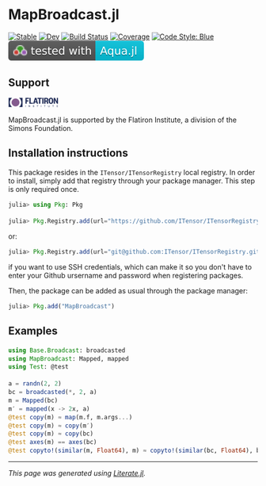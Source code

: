 # MapBroadcast.jl

[![Stable](https://img.shields.io/badge/docs-stable-blue.svg)](https://itensor.github.io/MapBroadcast.jl/stable/)
[![Dev](https://img.shields.io/badge/docs-dev-blue.svg)](https://itensor.github.io/MapBroadcast.jl/dev/)
[![Build Status](https://github.com/ITensor/MapBroadcast.jl/actions/workflows/Tests.yml/badge.svg?branch=main)](https://github.com/ITensor/MapBroadcast.jl/actions/workflows/Tests.yml?query=branch%3Amain)
[![Coverage](https://codecov.io/gh/ITensor/MapBroadcast.jl/branch/main/graph/badge.svg)](https://codecov.io/gh/ITensor/MapBroadcast.jl)
[![Code Style: Blue](https://img.shields.io/badge/code%20style-blue-4495d1.svg)](https://github.com/invenia/BlueStyle)
[![Aqua](https://raw.githubusercontent.com/JuliaTesting/Aqua.jl/master/badge.svg)](https://github.com/JuliaTesting/Aqua.jl)

## Support

<picture>
  <source media="(prefers-color-scheme: dark)" width="20%" srcset="docs/src/assets/CCQ-dark.png">
  <img alt="Flatiron Center for Computational Quantum Physics logo." width="20%" src="docs/src/assets/CCQ.png">
</picture>

MapBroadcast.jl is supported by the Flatiron Institute, a division of the Simons Foundation.

## Installation instructions

This package resides in the `ITensor/ITensorRegistry` local registry.
In order to install, simply add that registry through your package manager.
This step is only required once.
```julia
julia> using Pkg: Pkg

julia> Pkg.Registry.add(url="https://github.com/ITensor/ITensorRegistry")
```
or:
```julia
julia> Pkg.Registry.add(url="git@github.com:ITensor/ITensorRegistry.git")
```
if you want to use SSH credentials, which can make it so you don't have to enter your Github ursername and password when registering packages.

Then, the package can be added as usual through the package manager:

```julia
julia> Pkg.add("MapBroadcast")
```

## Examples

````julia
using Base.Broadcast: broadcasted
using MapBroadcast: Mapped, mapped
using Test: @test

a = randn(2, 2)
bc = broadcasted(*, 2, a)
m = Mapped(bc)
m′ = mapped(x -> 2x, a)
@test copy(m) ≈ map(m.f, m.args...)
@test copy(m) ≈ copy(m′)
@test copy(m) ≈ copy(bc)
@test axes(m) == axes(bc)
@test copyto!(similar(m, Float64), m) ≈ copyto!(similar(bc, Float64), bc)
````

---

*This page was generated using [Literate.jl](https://github.com/fredrikekre/Literate.jl).*

